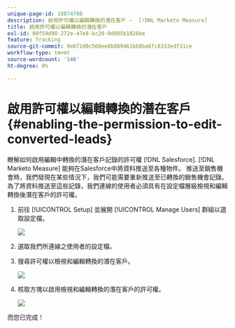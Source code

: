 ```yaml
---
unique-page-id: 18874700
description: 啟用許可權以編輯轉換的潛在客戶 —  [!DNL Marketo Measure]
title: 啟用許可權以編輯轉換的潛在客戶
exl-id: 00f59d98-272e-47e8-bc20-9d805b1826be
feature: Tracking
source-git-commit: 9e672d0c568ee0b889461bb8ba6fc6333edf31ce
workflow-type: tm+mt
source-wordcount: '146'
ht-degree: 0%

---
```


# 啟用許可權以編輯轉換的潛在客戶 {#enabling-the-permission-to-edit-converted-leads}

瞭解如何啟用編輯中轉換的潛在客戶記錄的許可權 [!DNL Salesforce]. [!DNL Marketo Measure] 能夠在Salesforce中將資料推送至各種物件。 推送至銷售機會時，我們發現在某些情況下，我們可能需要重新推送至已轉換的銷售機會記錄。 為了將資料推送至這些記錄，我們連線的使用者必須具有在設定檔層級檢視和編輯轉換後潛在客戶的許可權。

1. 前往 [!UICONTROL Setup] 並展開 [!UICONTROL Manage Users] 群組以選取設定檔。

   ![](assets/1-2.png)

1. 選取我們所連線之使用者的設定檔。

1. 搜尋許可權以檢視和編輯轉換的潛在客戶。

   ![](assets/2-1.png)

1. 核取方塊以啟用檢視和編輯轉換的潛在客戶的許可權。

   ![](assets/3-1.png)

而您已完成！
